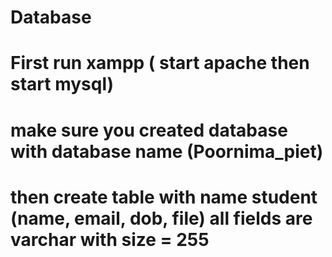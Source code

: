 # Database

# First run xampp ( start apache then start mysql)
# make sure you created database with database name (Poornima_piet)
# then create table with name student (name, email, dob, file) all fields are varchar with size = 255
